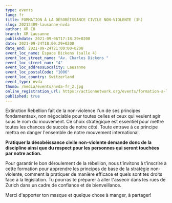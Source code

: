 ```yaml
---
type: events
lang: fr
title: FORMATION À LA DÉSOBÉISSANCE CIVILE NON-VIOLENTE (3h)
slug: 20212409-lausanne-nvda
author: XR CH
branch: XR Lausanne
publishdate: 2021-09-06T17:18:29+0200
date: 2021-09-24T18:00:29+0200
date_end: 2021-09-24T21:00:00+0200
event_loc_name: Espace Dickens (salle 4)
event_loc_street_name: "Av. Charles Dickens "
event_loc_street_num: "4"
event_loc_addressLocality: Lausanne
event_loc_postalCode: "1006"
event_loc_country: Switzerland
event_type: nvda
thumb: /media/events/nvda-fr_2.jpg
online_registration_url: https://actionnetwork.org/events/formation-a-la-desobeissance-civile-non-violente-7
published: true
---
```

Extinction Rebellion fait de la non-violence l'un de ses principes fondamentaux, non négociable pour toutes celles et ceux qui veulent agir sous le nom du mouvement. Ce choix stratégique est essentiel pour mettre toutes les chances de succès de notre côté. Toute entrave à ce principe mettra en danger l'ensemble de notre mouvement international. 

**Pratiquer la désobéissance civile non-violente demande donc de la discipline ainsi que du respect pour les personnes qui seront touchées par notre action.**

Pour garantir le bon déroulement de la rébellion, nous t'invitons à t'inscrire à cette formation pour apprendre les principes de base de la stratégie non-violente, comment la pratiquer de manière efficace et quels sont tes droits face à la législation. Tu pourras te préparer à aller t'asseoir dans les rues de Zurich dans un cadre de confiance et de bienveillance. 

Merci d'apporter ton masque et quelque chose à manger, à partager!